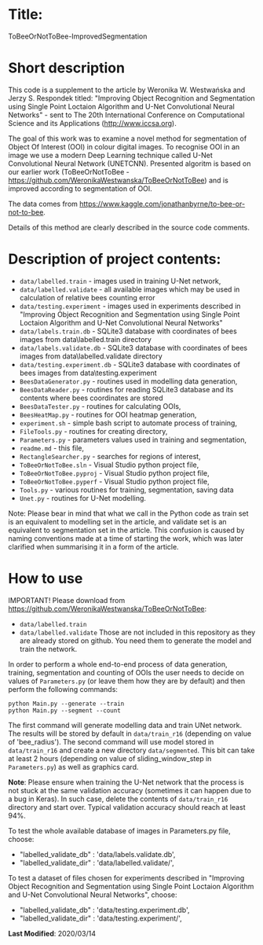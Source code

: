 # Title:
ToBeeOrNotToBee-ImprovedSegmentation 

# Short description

This code is a supplement to the article by Weronika W. Westwańska and Jerzy S. Respondek titled:
"Improving Object Recognition and Segmentation using Single Point Loctaion Algorithm and U-Net Convolutional Neural Networks" - sent to The 20th International Conference on Computational Science and its Applications (http://www.iccsa.org).

The goal of this work was to examine a novel method for segmentation of Object Of Interest (OOI) in colour digital images. To recognise OOI in an image we use a modern Deep Learning technique called U-Net Convolutional Neural Network (UNETCNN). Presented algoritm is based on our earlier work (ToBeeOrNotToBee -  https://github.com/WeronikaWestwanska/ToBeeOrNotToBee) and is improved according to segmentation of OOI.

The data comes from https://www.kaggle.com/jonathanbyrne/to-bee-or-not-to-bee. 

Details of this method are clearly described in the source code comments.


# Description of project contents:

- `data/labelled.train` - images used in training U-Net network,
- `data/labelled.validate` - all available images which may be used in calculation of relative bees counting error
- `data/testing.experiment` - images used in experiments described in "Improving Object Recognition and Segmentation using Single Point Loctaion Algorithm and U-Net Convolutional Neural Networks"
- `data/labels.train.db` - SQLite3 database with coordinates of bees images from data\labelled.train directory
- `data/labels.validate.db` - SQLite3 database with coordinates of bees images from data\labelled.validate directory
- `data/testing.experiment.db` - SQLite3 database with coordinates of bees images from data\testing.experiment
- `BeesDataGenerator.py` - routines used in modelling data generation,
- `BeesDataReader.py` - routines for reading SQLite3 database and its contents where bees coordinates are stored
- `BeesDataTester.py` - routines for calculating OOIs,
- `BeesHeatMap.py` - routines for OOI heatmap generation,
- `experiment.sh` - simple bash script to automate process of training,
- `FileTools.py` - routines for creating directory, 
- `Parameters.py` - parameters values used in training and segmentation,
- `readme.md` - this file,
- `RectangleSearcher.py` - searches for regions of interest,
- `ToBeeOrNotToBee.sln` - Visual Studio python project file,
- `ToBeeOrNotToBee.pyproj` - Visual Studio python project file,
- `ToBeeOrNotToBee.pyperf` - Visual Studio python project file,
- `Tools.py` - various routines for training, segmentation, saving data
- `Unet.py` - routines for U-Net modelling.


Note: Please bear in mind that what we call in the Python code as train set is an equivalent to modelling set in the article, and validate set is an equivalent to segmentation set in the article. This confusion is caused by naming conventions made at a time of starting the work, which was later clarified when summarising it in a form of the article.

# How to use

IMPORTANT! Please download from https://github.com/WeronikaWestwanska/ToBeeOrNotToBee:
- `data/labelled.train` 
- `data/labelled.validate` 
Those are not included in this repository as they are already stored on github. You need them to generate the model and train the network.

In order to perform a whole end-to-end process of data generation, training, segmentation and counting of OOIs the user needs to decide on values of `Parameters.py` (or leave them how they are by default) and then perform the following commands:
```
python Main.py --generate --train
python Main.py --segment --count
```

The first command will generate modelling data and train UNet network. The results will be stored by default in `data/train_r16` (depending on value of 'bee_radius').
The second command will use model stored in `data/train_r16` and create a new directory `data/segmented`. This bit can take at least 2 hours (depending on value of sliding_window_step in `Parameters.py`) as well as graphics card.

**Note**: Please ensure when training the U-Net network that the process is not stuck at the same validation accuracy (sometimes it can happen due to a bug in Keras). In such case, delete the contents of `data/train_r16` directory and start over. Typical validation accuracy should reach at least 94%.

To test the whole available database of images in Parameters.py file, choose:
- "labelled_validate_db"  : 'data/labels.validate.db',
- "labelled_validate_dir" : 'data/labelled.validate/',

To test a dataset of files chosen for experiments described in "Improving Object Recognition and Segmentation using Single Point Loctaion Algorithm and U-Net Convolutional Neural Networks", choose:
- "labelled_validate_db"  : 'data/testing.experiment.db',
- "labelled_validate_dir" : 'data/testing.experiment/',

**Last Modified**: 2020/03/14
